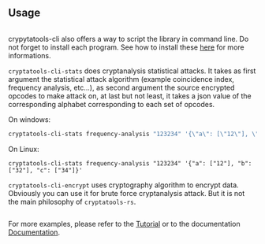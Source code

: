 ## Usage

```rust
```

crypytatools-cli also offers a way to script the library in command line. Do not forget to install each program. See how to install these [here](https://github.com/gogo2464/cryptatools#installation) for more informations.

`cryptatools-cli-stats` does cryptanalysis statistical attacks. It takes as first argument the statistical attack algorithm (example coincidence index, frequency analysis, etc...), as second argument the source encrypted opcodes to make attack on, at last but not least, it takes a json value of the corresponding alphabet corresponding to each set of opcodes.

On windows:
```powershell
cryptatools-cli-stats frequency-analysis "123234" '{\"a\": [\"12\"], \"b\": [\"32\"], \"c\": [\"34\"]}'
```

On Linux:
```
cryptatools-cli-stats frequency-analysis "123234" '{"a": ["12"], "b": ["32"], "c": ["34"]}'
```

`cryptatools-cli-encrypt` uses cryptography algorithm to encrypt data. Obviously you can use it for brute force cryptanalysis attack. But it is not the main philosophy of `cryptatools-rs`.

```shell
```

For more examples, please refer to the [Tutorial](https://github.com/gogo2464/cryptatools-rs/blob/master/TUTORIAL.md) or to the documentation [Documentation](https://gogo2464.github.io/cryptatools-rs/cryptatools_core/).